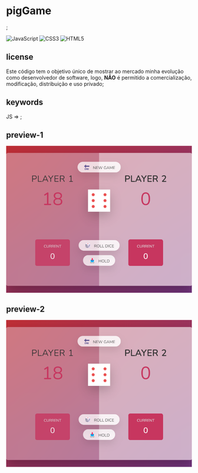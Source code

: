 # pigGame

; 

![JavaScript](https://img.shields.io/badge/javascript-%23323330.svg?style=for-the-badge&logo=javascript&logoColor=%23F7DF1E) ![CSS3](https://img.shields.io/badge/css3-%231572B6.svg?style=for-the-badge&logo=css3&logoColor=white) ![HTML5](https://img.shields.io/badge/html5-%23E34F26.svg?style=for-the-badge&logo=html5&logoColor=white)

## license

Este código tem o objetivo único de mostrar ao mercado minha evolução como desenvolvedor de software, logo, **NÃO** é permitido a comercialização, modificação, distribuição e uso privado;

## keywords

JS => ;

## preview-1

![preview](https://github.com/scaramuzza/pigGame/blob/main/pigGame_preview1.png)

## preview-2

![preview](https://github.com/scaramuzza/pigGame/blob/main/pigGame_preview1.png)
